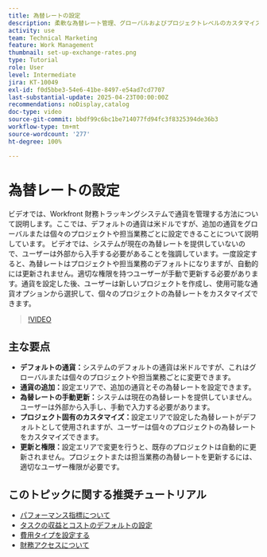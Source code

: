 ```yaml
---
title: 為替レートの設定
description: 柔軟な為替レート管理、グローバルおよびプロジェクトレベルのカスタマイズ、正確な財務トラッキングの手動入力オプションを使用して、通貨設定をカスタマイズします。
activity: use
team: Technical Marketing
feature: Work Management
thumbnail: set-up-exchange-rates.png
type: Tutorial
role: User
level: Intermediate
jira: KT-10049
exl-id: f0d5bbe3-54e6-41be-8497-e54ad7cd7707
last-substantial-update: 2025-04-23T00:00:00Z
recommendations: noDisplay,catalog
doc-type: video
source-git-commit: bbdf99c6bc1be714077fd94fc3f8325394de36b3
workflow-type: tm+mt
source-wordcount: '277'
ht-degree: 100%

---
```


# 為替レートの設定

ビデオでは、Workfront 財務トラッキングシステムで通貨を管理する方法について説明します。ここでは、デフォルトの通貨は米ドルですが、追加の通貨をグローバルまたは個々のプロジェクトや担当業務ごとに設定できることについて説明しています。
ビデオでは、システムが現在の為替レートを提供していないので、ユーザーは外部から入手する必要があることを強調しています。一度設定すると、為替レートはプロジェクトや担当業務のデフォルトになりますが、自動的には更新されません。適切な権限を持つユーザーが手動で更新する必要があります。通貨を設定した後、ユーザーは新しいプロジェクトを作成し、使用可能な通貨オプションから選択して、個々のプロジェクトの為替レートをカスタマイズできます。

>[!VIDEO](https://video.tv.adobe.com/v/3457693/?quality=12&learn=on&enablevpops=1)

## 主な要点

* **デフォルトの通貨：**&#x200B;システムのデフォルトの通貨は米ドルですが、これはグローバルまたは個々のプロジェクトや担当業務ごとに変更できます。
* **通貨の追加：**&#x200B;設定エリアで、追加の通貨とその為替レートを設定できます。
* **為替レートの手動更新：**&#x200B;システムは現在の為替レートを提供していません。ユーザーは外部から入手し、手動で入力する必要があります。
* **プロジェクト固有のカスタマイズ：**&#x200B;設定エリアで設定した為替レートがデフォルトとして使用されますが、ユーザーは個々のプロジェクトの為替レートをカスタマイズできます。
* **更新と権限：**&#x200B;設定エリアで変更を行うと、既存のプロジェクトは自動的に更新されません。プロジェクトまたは担当業務の為替レートを更新するには、適切なユーザー権限が必要です。

## このトピックに関する推奨チュートリアル

* [パフォーマンス指標について](/help/manage-work/project-finances/understand-performance-metrics.md)
* [タスクの収益とコストのデフォルトの設定](/help/manage-work/project-finances/set-up-task-revenue-and-cost-defaults.md)
* [費用タイプを設定する](/help/manage-work/project-finances/set-up-expense-types.md)
* [財務アクセスについて](/help/manage-work/project-finances/understand-financial-access.md)

